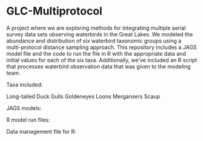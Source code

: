 # GLC-Multiprotocol
A project where we are exploring methods for integrating multiple aerial survey data sets observing waterbirds in the Great Lakes. We modeled the abundance and distribution of six waterbird taxonomic groups using a multi-protocol distance sampling approach. This repository includes a JAGS model file and the code to run the file in R with the appropriate data and initial values for each of the six taxa. Additionally, we've included an R script that processes waterbird observation data that was given to the modeling team.

Taxa included:

Long-tailed Duck
Gulls
Goldeneyes
Loons
Mergansers
Scaup

JAGS models:


R model run files:


Data management file for R:


